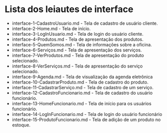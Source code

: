 # Lista dos leiautes de interface

* interface-1-CadastroUsuario.md - Tela de cadastro de usuário cliente.
* interface-2-Home.md - Tela de início.
* interface-3-LogInUsuario.md - Tela de login do usuário cliente.
* interface-4-Produtos.md - Tela de apresentação dos produtos.
* interface-5-QuemSomos.md - Tela de informações sobre a oficina.
* interface-6-Serviços.md - Tela de apresentação dos serviços.
* interface-7-VerProdutos.md - Tela de apresentação do produto selecionado.
* interface-8-VerServiços.md - Tela de apresentação do serviço selecionado.
* interface-9-Agenda.md - Tela de visualização da agenda eletrônica
* interface-10-CadastrarProduto.md - Tela de cadastro do produto.
* interface-11-CadastrarServiço.md - Tela de cadastro de um serviço.
* interface-12-CadastroFuncionario.md - Tela de cadastro do usuário funcionário.
* interface-13-HomeFuncionario.md -  Tela de início para os usuários funcionário.
* interface-14-LogInFuncionario.md - Tela de login do usuário funcionário
* interface-15-ProdutoFuncionario.md - Tela de adição de um produto no estoque.




